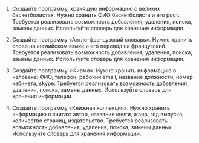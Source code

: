 1. Создайте программу, хранящую информацию о великих баскетболистах. Нужно хранить ФИО баскетболиста и
   его рост. Требуется реализовать возможность добавления, удаления, поиска, замены данных. 
   Используйте словарь для хранения информации.

2. Создайте программу «Англо-французский словарь». Нужно хранить слово на английском языке 
   и его перевод на французский. Требуется реализовать возможность добавления, удаления, поиска, замены данных. 
   Используйте словарь для хранения информации.

3. Создайте программу «Фирма». Нужно хранить информацию о человеке: ФИО, телефон, рабочий email,
   название должности, номер кабинета, skype. Требуется реализовать возможность добавления, удаления, 
   поиска, замены данных. Используйте словарь для хранения информации.

4. Создайте программу «Книжная коллекция». Нужно хранить информацию о книгах: автор, название книги,
   жанр, год выпуска, количество страниц, издательство. Требуется реализовать возможность добавления, 
   удаления, поиска, замены данных. Используйте словарь для хранения информации.